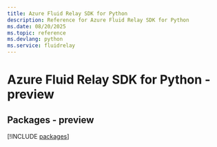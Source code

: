 ```yaml
---
title: Azure Fluid Relay SDK for Python
description: Reference for Azure Fluid Relay SDK for Python
ms.date: 08/20/2025
ms.topic: reference
ms.devlang: python
ms.service: fluidrelay
---
```

# Azure Fluid Relay SDK for Python - preview
## Packages - preview
[!INCLUDE [packages](fluid-relay-index.md)]